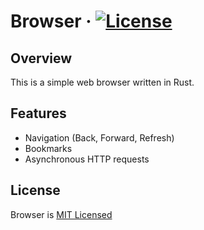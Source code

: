 # Browser · [![License](https://img.shields.io/badge/License-MIT-blue.svg)](https://github.com/sswahn/browser/blob/main/LICENSE)

<!--TODO: write unit tests -->

## Overview

This is a simple web browser written in Rust.

## Features

- Navigation (Back, Forward, Refresh)
- Bookmarks
- Asynchronous HTTP requests


## License
Browser is [MIT Licensed](https://github.com/sswahn/browser/blob/main/LICENSE)
